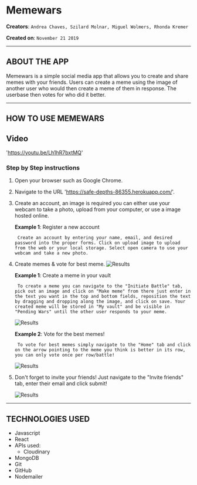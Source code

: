 # Memewars
**Creators**: `Andrea Chaves, Szilard Molnar, Miguel Wolmers, Rhonda Kremer`

**Created on**: `November 21 2019`

- - -

## ABOUT THE APP

Memewars is a simple social media app that allows you to create and share memes with your friends. Users can create a meme using the image of another user who would then create a meme of them in response. The userbase then votes for who did it better.


- - -
## HOW TO USE MEMEWARS

## Video
'https://youtu.be/Lh1hR7bxtMQ'

### **Step by Step instructions**

1. Open your browser such as Google Chrome.
2. Navigate to the URL 'https://safe-depths-86355.herokuapp.com/'. 
3. Create an account, an image is required you can either use your webcam to take a photo, upload from your computer, or use a image hosted online. 

    **Example 1**: Register a new account
        
        Create an account by entering your name, email, and desired password into the proper forms. Click on upload image to upload from the web or your local storage. Select open camera to use your webcam and take a new photo.
    
4. Create memes & vote for best meme.
    ![Results](https://i.gyazo.com/a5ca20949515fde1c46e90cf148153fd.png)

    **Example 1**: Create a meme in your vault
    
        To create a meme you can navigate to the "Initiate Battle" tab, pick out an image and click on "Make meme" from there just enter in the text you want in the top and bottom fields, reposition the text by dragging and dropping along the image, and click on save. Your created meme will be stored in "My vault" and be visible in "Pending Wars" until the other user responds to your meme.
    

    ![Results](https://i.gyazo.com/fcda24efba3815888e7063cb70ae0824.png)

    **Example 2**: Vote for the best memes!
    
        To vote for best memes simply navigate to the "Home" tab and click on the arrow pointing to the meme you think is better in its row, you can only vote once per row/battle! 
    

    ![Results](https://i.gyazo.com/53e7910a4b034fbc1bbf1b59ed2bceb8.jpg)

5. Don't forget to invite your friends! Just navigate to the "Invite friends" tab, enter their email and click submit!


    ![Results](https://i.gyazo.com/e8c3a033f9fc4da5ef7b7c0351e6f8bb.png)





- - -

## TECHNOLOGIES USED
* Javascript
* React
* APIs used:
    * Cloudinary
* MongoDB
* Git
* GitHub
* Nodemailer
